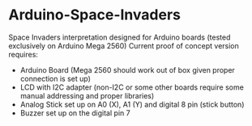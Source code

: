 # Arduino-Space-Invaders
Space Invaders interpretation designed for Arduino boards (tested exclusively on Arduino Mega 2560)
Current proof of concept version requires:
- Arduino Board (Mega 2560 should work out of box given proper connection is set up)
- LCD with I2C adapter (non-I2C or some other boards require some manual addressing and proper libraries) 
- Analog Stick set up on A0 (X), A1 (Y) and digital 8 pin (stick button)
- Buzzer set up on the digital pin 7

